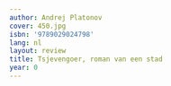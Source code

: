 ```yaml
---
author: Andrej Platonov
cover: 450.jpg
isbn: '9789029024798'
lang: nl
layout: review
title: Tsjevengoer, roman van een stad
year: 0
---
```


